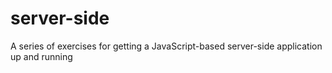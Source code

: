# server-side
A series of exercises for getting a JavaScript-based server-side application up and running
